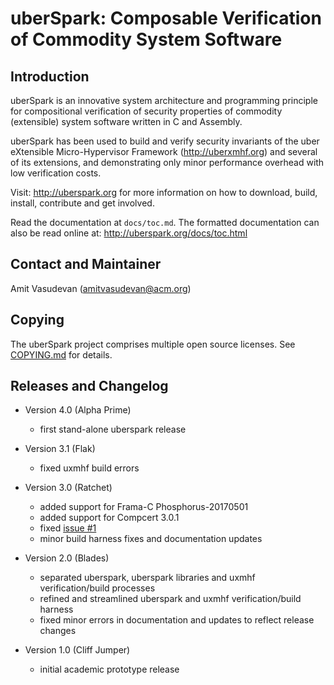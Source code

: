 # uberSpark: Composable Verification of Commodity System Software


## Introduction
uberSpark is an innovative system architecture and programming principle 
for compositional verification of security properties of 
commodity (extensible) system software written in C and Assembly.

uberSpark has been used to build and verify security invariants of 
the uber eXtensible Micro-Hypervisor Framework (<http://uberxmhf.org>)
and several of its extensions, and demonstrating only minor
performance overhead with low verification costs.

Visit: <http://uberspark.org> for more information on how to download, 
build, install, contribute and get involved.

Read the documentation at `docs/toc.md`. The formatted documentation can 
also be read online at: <http://uberspark.org/docs/toc.html>


## Contact and Maintainer
Amit Vasudevan (amitvasudevan@acm.org)


## Copying

The uberSpark project comprises multiple
open source licenses. See [COPYING.md](COPYING.md) for details.


## Releases and Changelog

* Version 4.0 (Alpha Prime)
	* first stand-alone uberspark release

* Version 3.1 (Flak)
	* fixed uxmhf build errors

* Version 3.0 (Ratchet)
	* added support for Frama-C Phosphorus-20170501
	* added support for Compcert 3.0.1
	* fixed [issue #1](https://github.com/hypcode/uberspark/issues/1)
	* minor build harness fixes and documentation updates


* Version 2.0 (Blades)
	* separated uberspark, uberspark libraries and uxmhf verification/build processes
	* refined and streamlined uberspark and uxmhf verification/build harness
	* fixed minor errors in documentation and updates to reflect release changes


* Version 1.0 (Cliff Jumper)
	* initial academic prototype release



